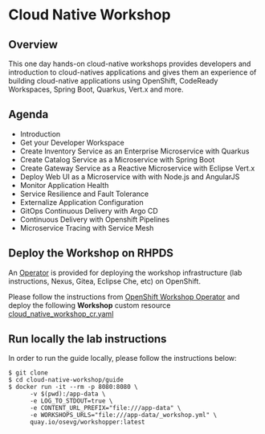 # Cloud Native Workshop

## Overview

This one day hands-on cloud-native workshops provides developers and introduction to cloud-natives applications
and gives them an experience of building cloud-native applications using OpenShift, CodeReady Workspaces, Spring Boot,
Quarkus, Vert.x and more.

## Agenda

* Introduction
* Get your Developer Workspace
* Create Inventory Service as an Enterprise Microservice with Quarkus
* Create Catalog Service as a Microservice with Spring Boot
* Create Gateway Service as a Reactive Microservice with Eclipse Vert.x
* Deploy Web UI as a Microservice with with Node.js and AngularJS
* Monitor Application Health
* Service Resilience and Fault Tolerance
* Externalize Application Configuration
* GitOps Continuous Delivery with Argo CD
* Continuous Delivery with Openshift Pipelines
* Microservice Tracing with Service Mesh

## Deploy the Workshop on RHPDS

An [Operator](https://docs.openshift.com/container-platform/4.2/operators/olm-what-operators-are.html)
is provided for deploying the workshop infrastructure (lab instructions, Nexus, Gitea, Eclipse Che, etc)
on OpenShift.

Please follow the instructions from [OpenShift Workshop Operator](https://github.com/mcouliba/openshift-workshop-operator/tree/3.0)
and deploy the following **Workshop** custom resource [cloud_native_workshop_cr.yaml](https://github.com/mcouliba/openshift-workshop-operator/blob/3.0/deploy/crds/cloud_native_workshop_cr.yaml)

## Run locally the lab instructions

In order to run the guide locally, please follow the instructions below:

```
$ git clone
$ cd cloud-native-workshop/guide
$ docker run -it --rm -p 8080:8080 \
      -v $(pwd):/app-data \
      -e LOG_TO_STDOUT=true \
      -e CONTENT_URL_PREFIX="file:///app-data" \
      -e WORKSHOPS_URLS="file:///app-data/_workshop.yml" \
      quay.io/osevg/workshopper:latest
```
